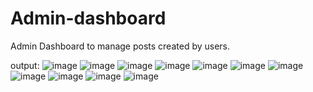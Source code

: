 # Admin-dashboard
Admin Dashboard to manage posts created by users.

output:
![image](https://user-images.githubusercontent.com/117077226/221845826-5f414a61-a18c-411b-aaf4-a84afb70f4b4.png)
![image](https://user-images.githubusercontent.com/117077226/221846189-3a2ea5ad-4a15-44d5-85d6-e0fcd4dd5078.png)
![image](https://user-images.githubusercontent.com/117077226/221846307-81566285-2784-48ae-a2d3-41f4ba5d4758.png)
![image](https://user-images.githubusercontent.com/117077226/221846532-a4c78fdf-9cf5-4698-9498-2e1cfba21984.png)
![image](https://user-images.githubusercontent.com/117077226/221847027-a0248650-eacc-4392-bd43-fb519209b330.png)
![image](https://user-images.githubusercontent.com/117077226/221847167-535cd837-8c1d-4969-9b3f-bce51304746e.png)
![image](https://user-images.githubusercontent.com/117077226/221847610-f20c9f30-435a-4b1c-8795-b5d07d3c573f.png)
![image](https://user-images.githubusercontent.com/117077226/221847786-e3d9642d-41c2-4ace-8ae4-6c1c893c28c7.png)
![image](https://user-images.githubusercontent.com/117077226/221848106-7c9afd23-32f6-4339-b2c8-2d0cb39362a6.png)
![image](https://user-images.githubusercontent.com/117077226/221848510-47302e11-bd66-4abb-b31f-11feacd75b3b.png)
![image](https://user-images.githubusercontent.com/117077226/221848573-ef6ea0fb-c540-416c-b49c-9147368cf8dc.png)

